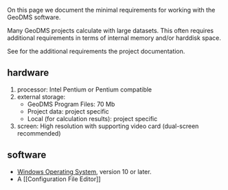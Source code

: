 On this page we document the minimal requirements for working with the GeoDMS software.

Many GeoDMS projects calculate with large datasets. This often requires additional requirements in terms of internal memory and/or harddisk space.

See for the additional requirements the project documentation.

## hardware

1.  processor: Intel Pentium or Pentium compatible
2.  external storage:
    -   GeoDMS Program Files: 70 Mb
    -   Project data: project specific
    -   Local (for calculation results): project specific
3.  screen: High resolution with supporting video card (dual-screen recommended)

## software

-   [Windows Operating System](https://nl.wikipedia.org/wiki/Microsoft_Windows), version 10 or later.
-   A [[Configuration File Editor]]